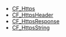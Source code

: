 - [CF_Https](https://github.com/RandyGaul/cute_framework/blob/master/docs/web/cf_https.md)
- [CF_HttpsHeader](https://github.com/RandyGaul/cute_framework/blob/master/docs/web/cf_httpsheader.md)
- [CF_HttpsResponse](https://github.com/RandyGaul/cute_framework/blob/master/docs/web/cf_httpsresponse.md)
- [CF_HttpsString](https://github.com/RandyGaul/cute_framework/blob/master/docs/web/cf_httpsstring.md)

